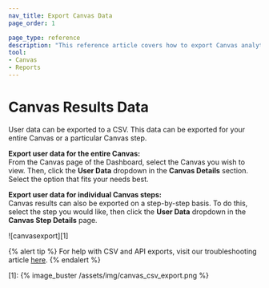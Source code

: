 ```yaml
---
nav_title: Export Canvas Data
page_order: 1

page_type: reference
description: "This reference article covers how to export Canvas analytics."
tool: 
- Canvas
- Reports
---
```


# Canvas Results Data

User data can be exported to a CSV. This data can be exported for your entire Canvas or a particular Canvas step.

__Export user data for the entire Canvas:__<br>From the Canvas page of the Dashboard, select the Canvas you wish to view. Then, click the __User Data__ dropdown in the __Canvas Details__ section. Select the option that fits your needs best.

__Export user data for individual Canvas steps:__<br>Canvas results can also be exported on a step-by-step basis. To do this, select the step you would like, then click the __User Data__ dropdown in the __Canvas Step Details__ page. 

![canvasexport][1]

{% alert tip %}
For help with CSV and API exports, visit our troubleshooting article [here]({{site.baseurl}}/user_guide/data_and_analytics/export_braze_data/export_troubleshooting/).
{% endalert %}

[1]: {% image_buster /assets/img/canvas_csv_export.png %}
